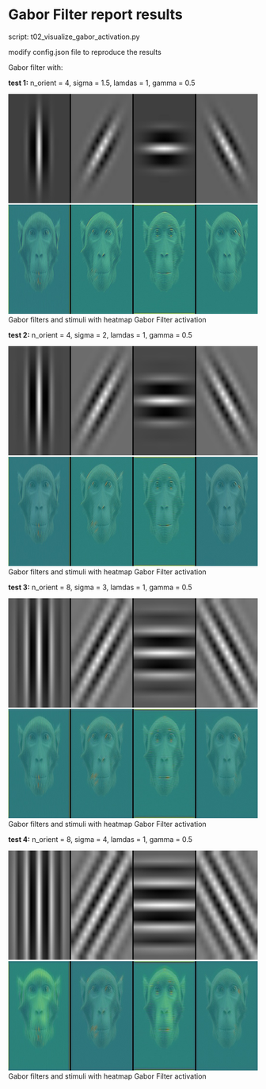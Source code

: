 # Gabor Filter report results

script: t02_visualize_gabor_activation.py

modify config.json file to reproduce the results

Gabor filter with:

**test 1:** n_orient = 4, sigma = 1.5, lamdas = 1, gamma = 0.5

<img src='../../img/gabor_filters_sig1.5_gam0.5.jpeg' height="220">
<img src='../../img/heatmap_gabor_filters_sig1.5_gam0.5.jpeg' height="220">
Gabor filters and stimuli with heatmap Gabor Filter activation

**test 2:** n_orient = 4, sigma = 2, lamdas = 1, gamma = 0.5

<img src='../../img/gabor_filters_sig2_gam0.5.jpeg' height="220">
<img src='../../img/heatmap_gabor_filters_sig2_gam0.5.jpeg' height="220">
Gabor filters and stimuli with heatmap Gabor Filter activation

**test 3:** n_orient = 8, sigma = 3, lamdas = 1, gamma = 0.5

<img src='../../img/gabor_filters_sig3_gam0.5.jpeg' height="220">
<img src='../../img/heatmap_gabor_filters_sig3_gam0.5.jpeg' height="220">
Gabor filters and stimuli with heatmap Gabor Filter activation

**test 4:** n_orient = 8, sigma = 4, lamdas = 1, gamma = 0.5

<img src='../../img/gabor_filters_sig4_gam0.5.jpeg' height="220">
<img src='../../img/heatmap_gabor_filters_sig4_gam0.5.jpeg' height="220">
Gabor filters and stimuli with heatmap Gabor Filter activation

